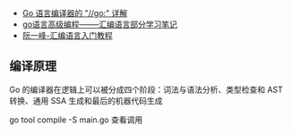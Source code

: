 * [Go 语言编译器的 "//go:" 详解](https://segmentfault.com/a/1190000016743220)
* [go语言高级编程——–汇编语言部分学习笔记](https://www.codenong.com/cs106480140/)
* [阮一峰-汇编语言入门教程](http://www.ruanyifeng.com/blog/2018/01/assembly-language-primer.html)


## 编译原理
Go 的编译器在逻辑上可以被分成四个阶段：词法与语法分析、类型检查和 AST 转换、通用 SSA 生成和最后的机器代码生成

go tool compile -S main.go 查看调用
